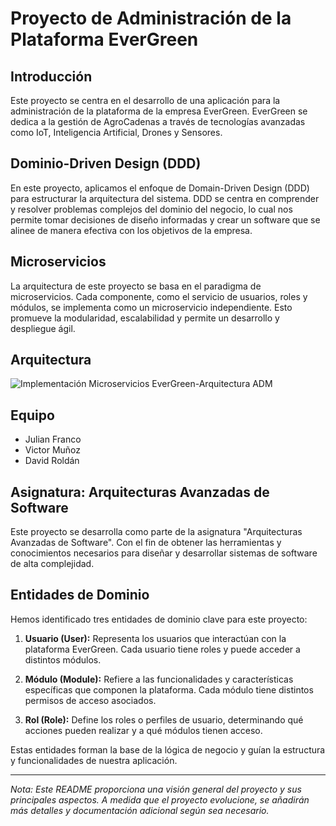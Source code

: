 # Proyecto de Administración de la Plataforma EverGreen

## Introducción

Este proyecto se centra en el desarrollo de una aplicación para la administración de la plataforma de la empresa EverGreen. EverGreen se dedica a la gestión de AgroCadenas a través de tecnologías avanzadas como IoT, Inteligencia Artificial, Drones y Sensores.

## Dominio-Driven Design (DDD)

En este proyecto, aplicamos el enfoque de Domain-Driven Design (DDD) para estructurar la arquitectura del sistema. DDD se centra en comprender y resolver problemas complejos del dominio del negocio, lo cual nos permite tomar decisiones de diseño informadas y crear un software que se alinee de manera efectiva con los objetivos de la empresa.

## Microservicios

La arquitectura de este proyecto se basa en el paradigma de microservicios. Cada componente, como el servicio de usuarios, roles y módulos, se implementa como un microservicio independiente. Esto promueve la modularidad, escalabilidad y permite un desarrollo y despliegue ágil.

## Arquitectura

![Implementación Microservicios EverGreen-Arquitectura ADM](https://github.com/julianfrancor/evergreen-microservices/assets/53787841/728473b6-175d-4b2d-b8f7-0c67ccf7f4da)

## Equipo

- Julian Franco
- Victor Muñoz
- David Roldán

## Asignatura: Arquitecturas Avanzadas de Software

Este proyecto se desarrolla como parte de la asignatura "Arquitecturas Avanzadas de Software". Con el fin de obtener las herramientas y conocimientos necesarios para diseñar y desarrollar sistemas de software de alta complejidad.
## Entidades de Dominio

Hemos identificado tres entidades de dominio clave para este proyecto:

1. **Usuario (User):** Representa los usuarios que interactúan con la plataforma EverGreen. Cada usuario tiene roles y puede acceder a distintos módulos.

2. **Módulo (Module):** Refiere a las funcionalidades y características específicas que componen la plataforma. Cada módulo tiene distintos permisos de acceso asociados.

3. **Rol (Role):** Define los roles o perfiles de usuario, determinando qué acciones pueden realizar y a qué módulos tienen acceso.

Estas entidades forman la base de la lógica de negocio y guían la estructura y funcionalidades de nuestra aplicación.

---

*Nota: Este README proporciona una visión general del proyecto y sus principales aspectos. A medida que el proyecto evolucione, se añadirán más detalles y documentación adicional según sea necesario.*

